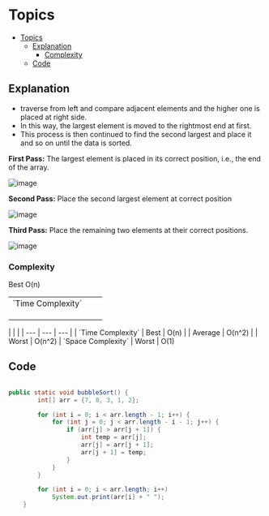 # Topics
- [Topics](#Topics)
  - [Explanation](#Explanation)
    - [Complexity](#Complexity) 
  - [Code](#Code)

## Explanation
- traverse from left and compare adjacent elements and the higher one is placed at right side. 
- In this way, the largest element is moved to the rightmost end at first. 
- This process is then continued to find the second largest and place it and so on until the data is sorted.

**First Pass:** 
The largest element is placed in its correct position, i.e., the end of the array.

![image](https://github.com/YashAgrawal0406/JAVA-DS/assets/93816952/bd5890a8-e118-40fa-a4dc-4195d34ae76f)


**Second Pass:**
Place the second largest element at correct position

![image](https://github.com/YashAgrawal0406/JAVA-DS/assets/93816952/c2f76fa5-fb06-4a02-a46f-f9255836573f)

**Third Pass:**
Place the remaining two elements at their correct positions.

![image](https://github.com/YashAgrawal0406/JAVA-DS/assets/93816952/92531ccd-a26c-450a-907e-a4859680b12f)


### Complexity
<table>
  <tr><td>`Time Complexity`</td> <td></td> Best <td></td> O(n) </tr>
  <tr><td></td><td></td><td></td></tr>
  <tr><td></td><td></td><td></td></tr>
  <tr><td></td><td></td><td></td></tr>
  
</table>
| | |
| --- | --- | --- |
| `Time Complexity`	| Best | O(n)
|  | Average | O(n^2)
|  | Worst | O(n^2)
| `Space Complexity` | Worst | O(1)

## Code
```Java

public static void bubbleSort() {
        int[] arr = {7, 8, 3, 1, 2};

        for (int i = 0; i < arr.length - 1; i++) {
            for (int j = 0; j < arr.length - i - 1; j++) {
                if (arr[j] > arr[j + 1]) {
                    int temp = arr[j];
                    arr[j] = arr[j + 1];
                    arr[j + 1] = temp;
                }
            }
        }

        for (int i = 0; i < arr.length; i++)
            System.out.print(arr[i] + " ");
    }

```
